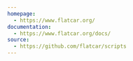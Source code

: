 ```yaml
---
homepage:
  - https://www.flatcar.org/
documentation:
  - https://www.flatcar.org/docs/
source:
  - https://github.com/flatcar/scripts
---
```

